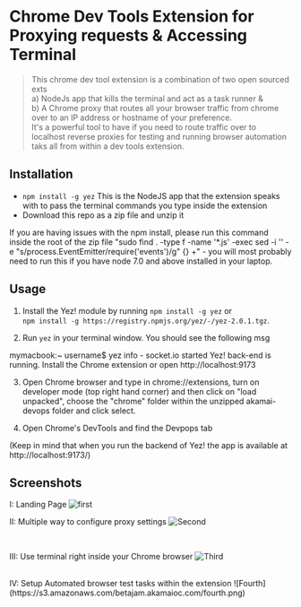 # Chrome Dev Tools Extension for Proxying requests & Accessing Terminal

> This chrome dev tool extension is a combination of two open sourced exts <br />
a) NodeJs app that kills the terminal and act as a task runner & <br />
b) A Chrome proxy that routes all your browser traffic from chrome over to an IP address or hostname of your preference. <br />
It's a powerful tool to have if you need to route traffic over to localhost reverse proxies for testing and running browser automation taks all from within a dev tools extension.

## Installation

* `npm install -g yez` This is the NodeJS app that the extension speaks with to pass the terminal commands you type inside the extension
* Download this repo as a zip file and unzip it

If you are having issues with the npm install, please run this command inside the root of the zip file "sudo find . -type f -name '*.js' -exec sed -i '' -e "s/process.EventEmitter/require('events')/g" {} +" - you will most probably need to run this if you have node 7.0 and above installed in your laptop.

## Usage

1. Install the Yez! module by running `npm install -g yez` or<br />`npm install -g https://registry.npmjs.org/yez/-/yez-2.0.1.tgz`.<br />

2. Run `yez` in your terminal window. You should see the following msg 

mymacbook:~ username$ yez
   info  - socket.io started
Yez! back-end is running. Install the Chrome extension or open http://localhost:9173

3. Open Chrome browser and type in chrome://extensions, turn on developer mode (top right hand corner) and then click on "load unpacked", choose the "chrome" folder within the unzipped akamai-devops folder and click select.

4. Open Chrome's DevTools and find the Devpops tab

(Keep in mind that when you run the backend of Yez! the app is available at http://localhost:9173/)


## Screenshots

I: Landing Page
![first](https://s3.amazonaws.com/betajam.akamaioc.com/first.png)
<br />

II: Multiple way to configure proxy settings
![Second](https://s3.amazonaws.com/betajam.akamaioc.com/second.png)

<br />

III: Use terminal right inside your Chrome browser
![Third](https://s3.amazonaws.com/betajam.akamaioc.com/third.png)

<br />
IV: Setup Automated browser test tasks within the extension
![Fourth](https://s3.amazonaws.com/betajam.akamaioc.com/fourth.png)